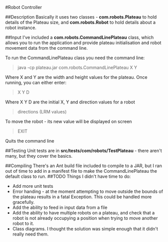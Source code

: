 #Robot Controller

##Description
Basically it uses two classes - **com.robots.Plateau** to hold details of the Plateau size, and **com.robots.Robot** to hold details about a robot instance.

##Input
I've included a **com.robots.CommandLinePlateau** class, which allows you to run the application and provide plateau initialisation and robot movement data from the command line.

To run the CommandLinePlateau class you need the command line:

> java -cp plateau.jar com.robots.CommandLinePlateau X Y

Where X and Y are the width and height values for the plateau. Once running, you can either enter:

> X Y D

Where X Y D are the initial X, Y and direction values for a robot

> directions (LRM values)

To move the robot - its new value will be displayed on screen

> EXIT

Quits the command line
 

##Testing
Unit tests are in **src/tests/com/robots/TestPlateau** - there aren't many, but they cover the basics.

##Compiling
There's an Ant build file included to compile to a JAR, but I ran out of time to add in a manifest file to make the CommandLinePlateau the default class to run.
##TODO
Things I didn't have time to do:
* Add more unit tests
* Error handing - at the moment attempting to move outside the bounds of the plateau results in a fatal Exception. This could be handled more gracefully.
* Add the ability to feed in input data from a file
* Add the ability to have multiple robots on a plateau, and check that a robot is not already occupying a position when trying to move another robot to it.
* Class diagrams. I thought the solution was simple enough that it didn't really need them.


